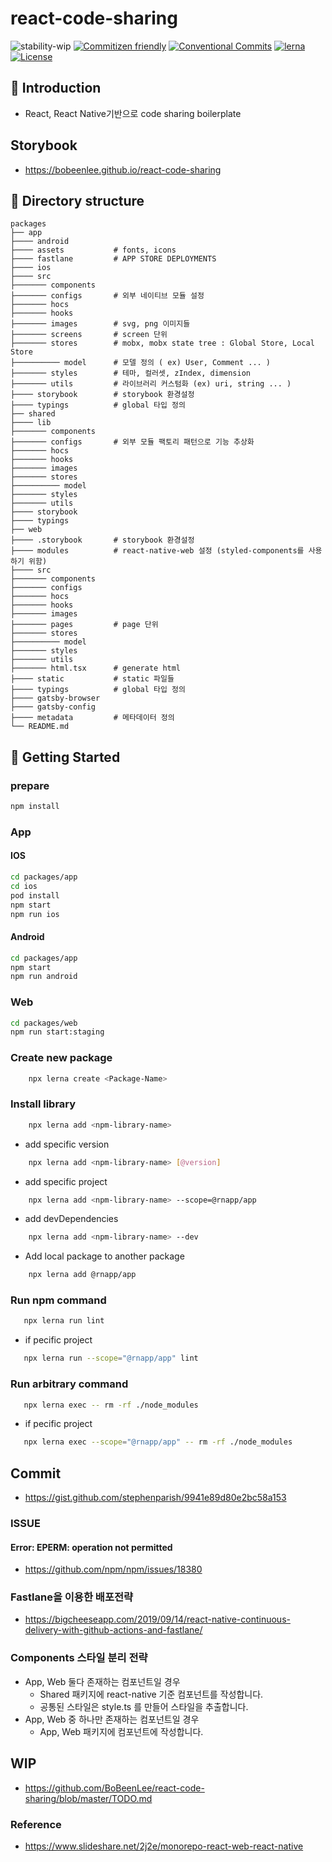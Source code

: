 # react-code-sharing

![stability-wip](https://img.shields.io/badge/stability-work_in_progress-lightgrey.svg?style=flat-square)
[![Commitizen friendly](https://img.shields.io/badge/commitizen-friendly-brightgreen.svg?style=flat-square)](http://commitizen.github.io/cz-cli/)
[![Conventional Commits](https://img.shields.io/badge/Conventional%20Commits-1.0.0-yellow.svg?style=flat-square)](https://conventionalcommits.org)
[![lerna](https://img.shields.io/badge/maintained%20with-lerna-cc00ff.svg?style=flat-square)](https://lernajs.io/)
[![License](https://img.shields.io/badge/license-MIT-green.svg?style=flat-square)](https://github.com/barbajs/barba/blob/master/LICENSE)

## 📖 Introduction

- React, React Native기반으로 code sharing boilerplate

## Storybook

- https://bobeenlee.github.io/react-code-sharing

## 📂 Directory structure

    packages
    ├── app
    ├──── android
    ├──── assets           # fonts, icons
    ├──── fastlane         # APP STORE DEPLOYMENTS
    ├──── ios    
    ├──── src
    ├─────── components
    ├─────── configs       # 외부 네이티브 모듈 설정
    ├─────── hocs
    ├─────── hooks
    ├─────── images        # svg, png 이미지들
    ├─────── screens       # screen 단위
    ├─────── stores        # mobx, mobx state tree : Global Store, Local Store
    ├────────── model      # 모델 정의 ( ex) User, Comment ... )
    ├─────── styles        # 테마, 컬러셋, zIndex, dimension 
    ├─────── utils         # 라이브러리 커스텀화 (ex) uri, string ... )
    ├──── storybook        # storybook 환경설정
    ├──── typings          # global 타입 정의
    ├── shared    
    ├──── lib
    ├─────── components
    ├─────── configs       # 외부 모듈 팩토리 패턴으로 기능 추상화
    ├─────── hocs
    ├─────── hooks
    ├─────── images
    ├─────── stores
    ├────────── model
    ├─────── styles
    ├─────── utils
    ├──── storybook
    ├──── typings
    ├── web
    ├──── .storybook       # storybook 환경설정
    ├──── modules          # react-native-web 설정 (styled-components를 사용하기 위함)
    ├──── src
    ├─────── components
    ├─────── configs
    ├─────── hocs
    ├─────── hooks
    ├─────── images
    ├─────── pages         # page 단위
    ├─────── stores
    ├────────── model
    ├─────── styles
    ├─────── utils
    ├─────── html.tsx      # generate html
    ├──── static           # static 파일들
    ├──── typings          # global 타입 정의 
    ├──── gatsby-browser      
    ├──── gatsby-config      
    ├──── metadata         # 메타데이터 정의
    └── README.md

## 🌇 Getting Started

### prepare

```sh
npm install
```

### App

#### IOS
```sh
cd packages/app
cd ios
pod install
npm start
npm run ios
```

#### Android

```sh
cd packages/app
npm start
npm run android
```

### Web
```sh
cd packages/web
npm run start:staging
```

### **Create new package**

```sh
    npx lerna create <Package-Name>
```

### **Install library**

```sh
    npx lerna add <npm-library-name>
```

- add specific version

```sh
    npx lerna add <npm-library-name> [@version]
```

- add specific project

```sh
    npx lerna add <npm-library-name> --scope=@rnapp/app
```

- add devDependencies

```sh
    npx lerna add <npm-library-name> --dev
```

- Add local package to another package

```sh
    npx lerna add @rnapp/app
```

### **Run npm command**

```sh
   npx lerna run lint
```

- if pecific project

```sh
   npx lerna run --scope="@rnapp/app" lint
```

### **Run arbitrary command**

```sh
   npx lerna exec -- rm -rf ./node_modules
```

- if pecific project

```sh
   npx lerna exec --scope="@rnapp/app" -- rm -rf ./node_modules
```

## Commit

- https://gist.github.com/stephenparish/9941e89d80e2bc58a153

### ISSUE

#### Error: EPERM: operation not permitted

- https://github.com/npm/npm/issues/18380

### Fastlane을 이용한 배포전략

- https://bigcheeseapp.com/2019/09/14/react-native-continuous-delivery-with-github-actions-and-fastlane/

### Components 스타일 분리 전략

- App, Web 둘다 존재하는 컴포넌트일 경우
  - Shared 패키지에 react-native 기준 컴포넌트를 작성합니다.
  - 공통된 스타일은 style.ts 를 만들어 스타일을 추출합니다.
- App, Web 중 하나만 존재하는 컴포넌트일 경우
  - App, Web 패키지에 컴포넌트에 작성합니다.

## WIP

- https://github.com/BoBeenLee/react-code-sharing/blob/master/TODO.md

### Reference

- https://www.slideshare.net/2j2e/monorepo-react-web-react-native
